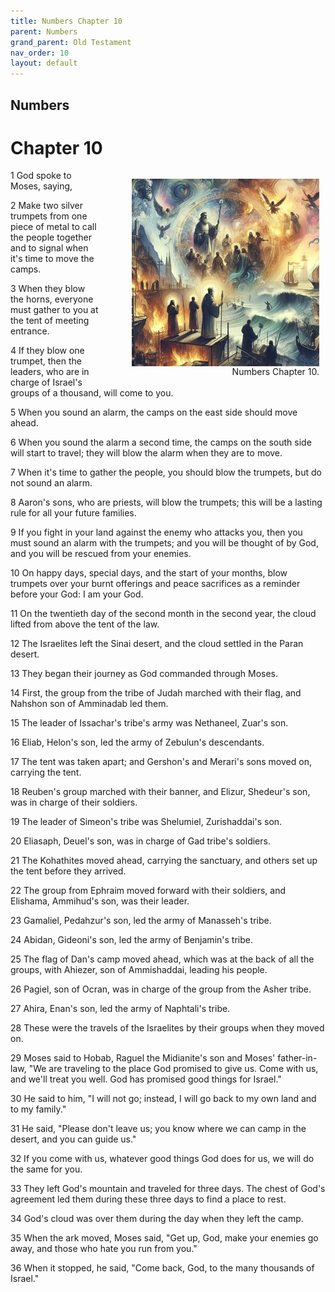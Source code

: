 ```yaml
---
title: Numbers Chapter 10
parent: Numbers
grand_parent: Old Testament
nav_order: 10
layout: default
---
```


## Numbers

# Chapter 10

<figure style="float: right; margin-right: 10px;">
    <img src="/assets/Image/Numbers/500/10.jpg" alt="Numbers Chapter 10" style="width: 300px; height: 300px; float: right;padding-left: 10px;"/>
    <figcaption style="clear: both;text-align: right;">Numbers Chapter 10.</figcaption>
</figure>
1 God spoke to Moses, saying,

2 Make two silver trumpets from one piece of metal to call the people together and to signal when it's time to move the camps.

3 When they blow the horns, everyone must gather to you at the tent of meeting entrance.

4 If they blow one trumpet, then the leaders, who are in charge of Israel's groups of a thousand, will come to you.

5 When you sound an alarm, the camps on the east side should move ahead.

6 When you sound the alarm a second time, the camps on the south side will start to travel; they will blow the alarm when they are to move.

7 When it's time to gather the people, you should blow the trumpets, but do not sound an alarm.

8 Aaron's sons, who are priests, will blow the trumpets; this will be a lasting rule for all your future families.

9 If you fight in your land against the enemy who attacks you, then you must sound an alarm with the trumpets; and you will be thought of by God, and you will be rescued from your enemies.

10 On happy days, special days, and the start of your months, blow trumpets over your burnt offerings and peace sacrifices as a reminder before your God: I am your God.

11 On the twentieth day of the second month in the second year, the cloud lifted from above the tent of the law.

12 The Israelites left the Sinai desert, and the cloud settled in the Paran desert.

13 They began their journey as God commanded through Moses.

14 First, the group from the tribe of Judah marched with their flag, and Nahshon son of Amminadab led them.

15 The leader of Issachar's tribe's army was Nethaneel, Zuar's son.

16 Eliab, Helon's son, led the army of Zebulun's descendants.

17 The tent was taken apart; and Gershon's and Merari's sons moved on, carrying the tent.

18 Reuben's group marched with their banner, and Elizur, Shedeur's son, was in charge of their soldiers.

19 The leader of Simeon's tribe was Shelumiel, Zurishaddai's son.

20 Eliasaph, Deuel's son, was in charge of Gad tribe's soldiers.

21 The Kohathites moved ahead, carrying the sanctuary, and others set up the tent before they arrived.

22 The group from Ephraim moved forward with their soldiers, and Elishama, Ammihud's son, was their leader.

23 Gamaliel, Pedahzur's son, led the army of Manasseh's tribe.

24 Abidan, Gideoni's son, led the army of Benjamin's tribe.

25 The flag of Dan's camp moved ahead, which was at the back of all the groups, with Ahiezer, son of Ammishaddai, leading his people.

26 Pagiel, son of Ocran, was in charge of the group from the Asher tribe.

27 Ahira, Enan's son, led the army of Naphtali's tribe.

28 These were the travels of the Israelites by their groups when they moved on.

29 Moses said to Hobab, Raguel the Midianite's son and Moses' father-in-law, "We are traveling to the place God promised to give us. Come with us, and we'll treat you well. God has promised good things for Israel."

30 He said to him, "I will not go; instead, I will go back to my own land and to my family."

31 He said, "Please don't leave us; you know where we can camp in the desert, and you can guide us."

32 If you come with us, whatever good things God does for us, we will do the same for you.

33 They left God's mountain and traveled for three days. The chest of God's agreement led them during these three days to find a place to rest.

34 God's cloud was over them during the day when they left the camp.

35 When the ark moved, Moses said, "Get up, God, make your enemies go away, and those who hate you run from you."

36 When it stopped, he said, "Come back, God, to the many thousands of Israel."


